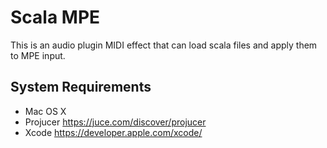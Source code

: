 Scala MPE
==============

This is an audio plugin MIDI effect that can load scala files and apply them to MPE input.

System Requirements
------
* Mac OS X
* Projucer https://juce.com/discover/projucer
* Xcode https://developer.apple.com/xcode/
